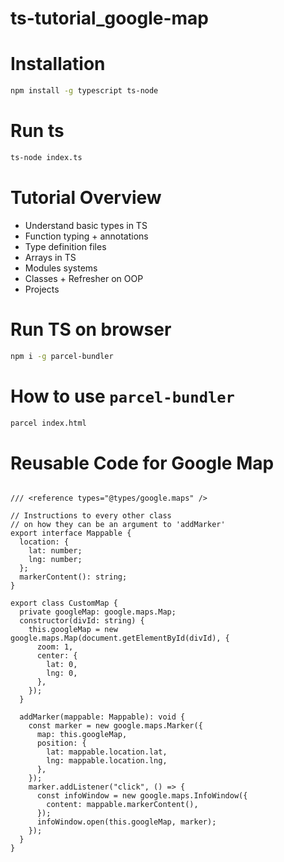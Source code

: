 # ts-tutorial_google-map

# Installation

```bash
npm install -g typescript ts-node
```

# Run ts

```bash
ts-node index.ts 
```

# Tutorial Overview

- Understand basic types in TS
- Function typing + annotations
- Type definition files
- Arrays in TS
- Modules systems
- Classes + Refresher on OOP
- Projects

# Run TS on browser

```bash
npm i -g parcel-bundler
```

# How to use `parcel-bundler`

```bash
parcel index.html
```

# Reusable Code for Google Map

```TSX

/// <reference types="@types/google.maps" />

// Instructions to every other class
// on how they can be an argument to 'addMarker'
export interface Mappable {
  location: {
    lat: number;
    lng: number;
  };
  markerContent(): string;
}

export class CustomMap {
  private googleMap: google.maps.Map;
  constructor(divId: string) {
    this.googleMap = new google.maps.Map(document.getElementById(divId), {
      zoom: 1,
      center: {
        lat: 0,
        lng: 0,
      },
    });
  }

  addMarker(mappable: Mappable): void {
    const marker = new google.maps.Marker({
      map: this.googleMap,
      position: {
        lat: mappable.location.lat,
        lng: mappable.location.lng,
      },
    });
    marker.addListener("click", () => {
      const infoWindow = new google.maps.InfoWindow({
        content: mappable.markerContent(),
      });
      infoWindow.open(this.googleMap, marker);
    });
  }
}



```
